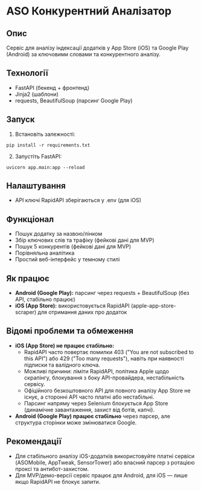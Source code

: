 # ASO Конкурентний Аналізатор

## Опис
Сервіс для аналізу індексації додатків у App Store (iOS) та Google Play (Android) за ключовими словами та конкурентного аналізу.

## Технології
- FastAPI (бекенд + фронтенд)
- Jinja2 (шаблони)
- requests, BeautifulSoup (парсинг Google Play)

## Запуск

1. Встановіть залежності:
```
pip install -r requirements.txt
```
2. Запустіть FastAPI:
```
uvicorn app.main:app --reload
```

## Налаштування
- API ключі RapidAPI зберігаються у .env (для iOS)

## Функціонал
- Пошук додатку за назвою/лінком
- Збір ключових слів та трафіку (фейкові дані для MVP)
- Пошук 5 конкурентів (фейкові дані для MVP)
- Порівняльна аналітика
- Простий веб-інтерфейс у темному стилі

## Як працює
- **Android (Google Play):** парсинг через requests + BeautifulSoup (без API, стабільно працює)
- **iOS (App Store):** використовується RapidAPI (apple-app-store-scraper) для отримання даних про додаток

## Відомі проблеми та обмеження
- **iOS (App Store) не працює стабільно:**
    - RapidAPI часто повертає помилки 403 ("You are not subscribed to this API") або 429 ("Too many requests"), навіть при наявності підписки та валідного ключа.
    - Можливі причини: ліміти RapidAPI, політика Apple щодо скрапінгу, блокування з боку API-провайдера, нестабільність сервісу.
    - Офіційного безкоштовного API для повного аналізу App Store не існує, а сторонні API часто платні або нестабільні.
    - Парсинг напряму через Selenium блокується App Store (динамічне завантаження, захист від ботів, капчі).
- **Android (Google Play) працює стабільно** через парсер, але структура сторінки може змінюватися Google.

## Рекомендації
- Для стабільного аналізу iOS-додатків використовуйте платні сервіси (ASOMobile, AppTweak, SensorTower) або власний парсер з ротацією проксі та антибот-захистом.
- Для MVP/демо-версії сервіс працює для Android, для iOS — лише якщо RapidAPI не блокує запити. 